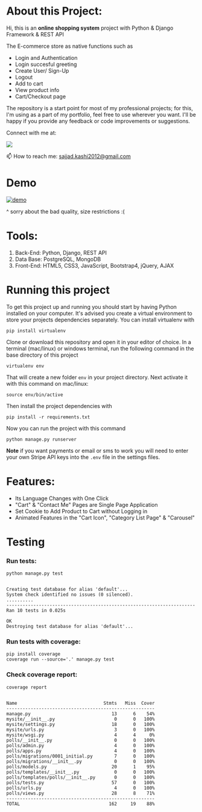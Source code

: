 # About this Project:

Hi, this is an **online shopping system** project with Python & Django Framework & REST API

The E-commerce store as native functions such as
-   Login and Authentication
-   Login succesful greeting
-   Create User/ Sign-Up
-   Logout
-   Add to cart
-   View product info
-   Cart/Checkout page

The repository is a start point for most of my professional projects; for this, I'm using as a part of my portfolio, feel free to use wherever you want. I'll be happy if you provide any feedback or code improvements or suggestions.

Connect with me at:

 [![](https://camo.githubusercontent.com/a493f6833f99fb3c85788d6d9305e6b7a42b838e5ee5d138fd9a8214a7e77472/68747470733a2f2f696d672e736869656c64732e696f2f62616467652f6c696e6b6564696e2d2532333030373742352e7376673f267374796c653d666f722d7468652d6261646765266c6f676f3d6c696e6b6564696e266c6f676f436f6c6f723d7768697465)](https://www.linkedin.com/in/sajjad-kashi-6097a3248/)

📫  How to reach me:  [sajjad.kashi2012@gmail.com](mailto:sajjad.kashi2012@gmail.com)
# Demo

[![demo](https://github.com/Zeyu-Li/django_ecommerce_app/raw/master/demo.gif)](https://github.com/Zeyu-Li/django_ecommerce_app/blob/master/demo.gif)

^ sorry about the bad quality, size restrictions :(

# Tools:

1.  Back-End: Python, Django, REST API
2.  Data Base: PostgreSQL, MongoDB
3.  Front-End: HTML5, CSS3, JavaScript, Bootstrap4, jQuery, AJAX

# Running this project

To get this project up and running you should start by having Python installed on your computer. It's advised you create a virtual environment to store your projects dependencies separately. You can install virtualenv with

```
pip install virtualenv
```

Clone or download this repository and open it in your editor of choice. In a terminal (mac/linux) or windows terminal, run the following command in the base directory of this project

```
virtualenv env
```

That will create a new folder  `env`  in your project directory. Next activate it with this command on mac/linux:

```
source env/bin/active
```

Then install the project dependencies with
```
pip install -r requirements.txt
```

Now you can run the project with this command
```
python manage.py runserver
```

**Note**  if you want payments or email  or sms   to work you will need to enter your own Stripe API keys into the  `.env`  file in the settings files.
# Features:

-   Its Language Changes with One Click
-   "Cart" & "Contact Me" Pages are Single Page Application
-   Set Cookie to Add Product to Cart without Logging in
-   Animated Features in the "Cart Icon", "Category List Page" & "Carousel"

# Testing

### [](https://github.com/leanerr/django_ecommerce#run-tests)Run tests:
```
python manage.py test
```
```

Creating test database for alias 'default'...
System check identified no issues (0 silenced).
..........
----------------------------------------------------------------------
Ran 10 tests in 0.025s

OK
Destroying test database for alias 'default'...
```

### [](https://github.com/leanerr/django_ecommerce#run-tests-with-coverage)Run tests with coverage:
```
pip install coverage
coverage run --source='.' manage.py test
```

### [](https://github.com/leanerr/django_ecommerce#check-coverage-report)Check coverage report:
```
coverage report
```
```

Name                                Stmts   Miss  Cover
-------------------------------------------------------
manage.py                              13      6    54%
mysite/__init__.py                      0      0   100%
mysite/settings.py                     18      0   100%
mysite/urls.py                          3      0   100%
mysite/wsgi.py                          4      4     0%
polls/__init__.py                       0      0   100%
polls/admin.py                          4      0   100%
polls/apps.py                           4      0   100%
polls/migrations/0001_initial.py        7      0   100%
polls/migrations/__init__.py            0      0   100%
polls/models.py                        20      1    95%
polls/templates/__init__.py             0      0   100%
polls/templates/polls/__init__.py       0      0   100%
polls/tests.py                         57      0   100%
polls/urls.py                           4      0   100%
polls/views.py                         28      8    71%
-------------------------------------------------------
TOTAL                                 162     19    88%
```

